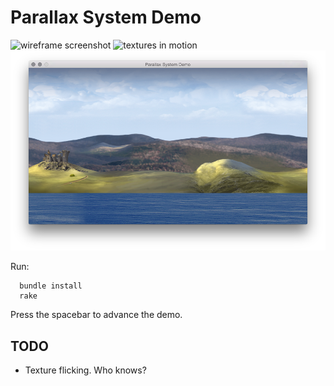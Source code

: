 # Parallax System Demo

![wireframe screenshot](https://raw.githubusercontent.com/squarism/parallax_system/images/images/screenshot00.png)
![textures in motion](https://raw.githubusercontent.com/squarism/parallax_system/images/images/screenshot01.png)
![final parallax system](https://raw.githubusercontent.com/squarism/parallax_system/images/images/screenshot02.png)


Run:

      bundle install
      rake

Press the spacebar to advance the demo.

## TODO

* Texture flicking.  Who knows?
